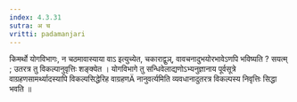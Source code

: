 ```yaml
---
index: 4.3.31
sutra: अ च
vritti: padamanjari
---
```


 किमर्थो योगविभागः, न चठमावास्याया वाऽ इत्युच्येत, चकाराद्वुञ्, वावचनादुभयोरभावेऽणपि भविष्यति ? सयत्म् ; उतरत्र तु विकल्पानुवृत्तिः शङ्क्येत । योगविभागे तु सन्धिवेलाद्यणोऽभ्यनुज्ञानाय पूर्वसूत्रे वाग्रहणसामर्थ्यादस्यापि विकल्पसिद्धेरिह वाग्रहणÄ नानुवर्त्यमिति व्यवधानादुतरत्र विकल्पस्य निवृत्तिः सिद्धा भवति ॥
